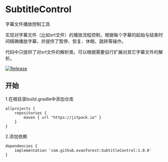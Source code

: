 # SubtitleControl
字幕文件播放控制工具


实现对字幕文件（比如srt文件）的播放流程控制，根据每个字幕的起始与结束时间精确播放字幕，并提供了暂停、恢复、休眠、跳转等操作。

代码中只提供了对srt文件的解析类，可以根据需要自行扩展对其它字幕文件的解析。

[![Release](https://jitpack.io/v/evanforest/SubtitleControl.svg)](https://jitpack.io/#evanforest/SubtitleControl)

## 开始
1.在根目录build.gradle中添加仓库
```
allprojects {
	repositories {
		maven { url "https://jitpack.io" }
	}
}
```

2.添加依赖
```
dependencies {
	implementation 'com.github.evanforest:SubtitleControl:1.0.0'
}
```


